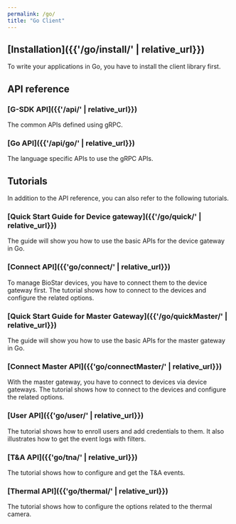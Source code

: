 ```yaml
---
permalink: /go/
title: "Go Client"
---
```


## [Installation]({{'/go/install/' | relative_url}})

To write your applications in Go, you have to install the client library first. 

## API reference

### [G-SDK API]({{'/api/' | relative_url}})

The common APIs defined using gRPC.

### [Go API]({{'/api/go/' | relative_url}})

The language specific APIs to use the gRPC APIs.

## Tutorials

In addition to the API reference, you can also refer to the following tutorials.

### [Quick Start Guide for Device gateway]({{'/go/quick/' | relative_url}})

The guide will show you how to use the basic APIs for the device gateway in Go. 

### [Connect API]({{'go/connect/' | relative_url}})

To manage BioStar devices, you have to connect them to the device gateway first. The tutorial shows how to connect to the devices and configure the related options. 

### [Quick Start Guide for Master Gateway]({{'/go/quickMaster/' | relative_url}})

The guide will show you how to use the basic APIs for the master gateway in Go. 

### [Connect Master API]({{'go/connectMaster/' | relative_url}})

With the master gateway, you have to connect to devices via device gateways. The tutorial shows how to connect to the devices and configure the related options. 

### [User API]({{'go/user/' | relative_url}})

The tutorial shows how to enroll users and add credentials to them. It also illustrates how to get the event logs with filters. 

### [T&A API]({{'go/tna/' | relative_url}})

The tutorial shows how to configure and get the T&A events. 

### [Thermal API]({{'go/thermal/' | relative_url}})

The tutorial shows how to configure the options related to the thermal camera.